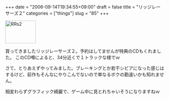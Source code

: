 +++
date = "2006-09-14T19:34:55+09:00"
draft = false
title = "リッジレーサーズ２"
categories = ["things"]
slug = "85"
+++

<a href="/images/P1000467.JPG" rel="lightbox"  ><img src="/images/P1000467.JPG" alt="RRs2" title="RRs2" rel="lightbox" width="96" height="72" border="0" /></a>

買ってきましたリッジレーサーズ２。予約はしてませんが特典のCDもくれました。
このCD噂によると、34分近くで１トラックな様でｗ

さて、とりあえずやってみました。ブレーキングとか若干シビアになった感じはするけど、前作もそんなにやりこんでないので単なるボクの勘違いかも知れません。

相変わらずグラフィック綺麗で、ゲーム中に見とれちゃいそうになりますねｗ
